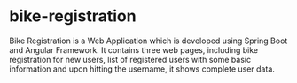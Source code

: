 # bike-registration
Bike Registration is a Web Application which is developed using Spring Boot and Angular Framework. It contains three web pages, including bike registration for new users, list of registered users with some basic information and upon hitting the username, it shows complete user data. 
